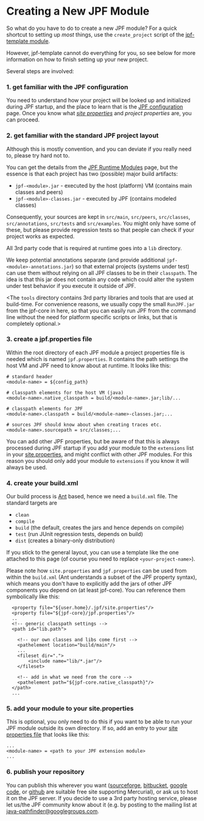 # Creating a New JPF Module #

So what do you have to do to create a new JPF module? For a quick shortcut to setting up *most* things,  use the `create_project` script of the [jpf-template module](wiki:projects/jpf-template).  

However, jpf-template cannot do everything for you, so see below for more information on how to finish setting up your new project.

Several steps are involved:

### 1. get familiar with the JPF configuration ###
You need to understand how your project will be looked up and initialized during JPF startup, and the place to learn that is the [JPF configuration](Configuring-JPF) page. Once you know what *[site properties](Creating-site-properties-file)* and *project properties* are, you can proceed.

### 2. get familiar with the standard JPF project layout ###
Although this is mostly convention, and you can deviate if you really need to, please try hard not to.

You can get the details from the [JPF Runtime Modules](modules) page, but the essence is that each project has two (possible) major build artifacts:

 * `jpf-<module>.jar` - executed by the host (platform) VM (contains main classes and peers)
 * `jpf-<module>-classes.jar` - executed by JPF (contains modeled classes)

Consequently, your sources are kept in `src/main`, `src/peers`, `src/classes`, `src/annotations`, `src/tests` and `src/examples`. You might only have some of these, but please provide regression tests so that people can check if your project works as expected. 

All 3rd party code that is required at runtime goes into a `lib` directory.

We keep potential annotations separate (and provide additional `jpf-<module>-annotations.jar`) so that external projects (systems under test) can use them without relying on all JPF classes to be in their `classpath`. The idea is that this jar does not contain any code which could alter the system under test behavior if you execute it outside of JPF. 

<The `tools` directory contains 3rd party libraries and tools that are used at build-time. For convenience reasons, we usually copy the small `RunJPF.jar` from the jpf-core in here, so that you can easily run JPF from the command line without the need for platform specific scripts or links, but that is completely optional.>

### 3. create a jpf.properties file ###
Within the root directory of each JPF module a project properties file is needed which is named `jpf.properties`. It contains the path settings the host VM and JPF need to know about at runtime. It looks like this:

~~~~~~~~ {.bash}
# standard header
<module-name> = ${config_path}

# classpath elements for the host VM (java)
<module-name>.native_classpath = build/<module-name>.jar;lib/...

# classpath elements for JPF
<module-name>.classpath = build/<module-name>-classes.jar;...

# sources JPF should know about when creating traces etc.
<module-name>.sourcepath = src/classes;...
~~~~~~~~

You can add other JPF properties, but be aware of that this is always processed during JPF startup if you add your module to the `extensions` list in your [site.properties](Creating-site-properties-file), and might conflict with other JPF modules. For this reason you should only add your module to `extensions` if you know it will always be used.


### 4. create your build.xml ###
Our build process is [Ant](http://ant.apache.org/) based, hence we need a `build.xml` file. The standard targets are

 * `clean`
 * `compile`
 * `build` (the default, creates the jars and hence depends on compile)
 * `test` (run JUnit regression tests, depends on build)
 * `dist` (creates a binary-only distribution) 

If you stick to the general layout, you can use a template like the one attached to this page (of course you need to replace `<your-project-name>`).

Please note how `site.properties` and `jpf.properties` can be used from within the `build.xml` (Ant understands a subset of the JPF property syntax), which means you don't have to explicitly add the jars of other JPF components you depend on (at least jpf-core). You can reference them symbolically like this:

~~~~~~~~ {.xml}
  <property file="${user.home}/.jpf/site.properties"/>
  <property file="${jpf-core}/jpf.properties"/>
  ..
  <!-- generic classpath settings -->
  <path id="lib.path">

    <!-- our own classes and libs come first -->
    <pathelement location="build/main"/>
    ...
    <fileset dir=".">
  	    <include name="lib/*.jar"/>
    </fileset>

    <!-- add in what we need from the core -->
    <pathelement path="${jpf-core.native_classpath}"/>
  </path>
  ...
~~~~~~~~

### 5. add your module to your site.properties ###
This is optional, you only need to do this if you want to be able to run your JPF module outside its own directory. If so, add an entry to your [site properties file](Creating-site-properties-file) that looks like this:

~~~~~~~~ {.bash}
...
<module-name> = <path to your JPF extension module>
...
~~~~~~~~

### 6. publish your repository ###
You can publish this wherever you want ([sourceforge](http://sourceforge.net), [bitbucket](http://bitbucket.org), [google code](http://code.google.com), or [github](http://github.com) are suitable free site supporting Mercurial), or ask us to host it on the JPF server. If you decide to use a 3rd party hosting service, please let us/the JPF community know about it (e.g. by posting to the mailing list at [java-pathfinder@googlegroups.com](https://groups.google.com/forum/#!forum/java-pathfinder).
